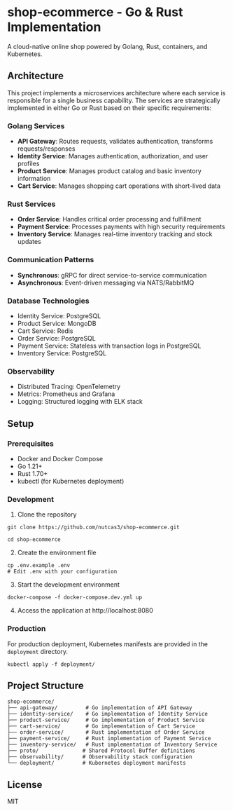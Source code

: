 # shop-ecommerce - Go & Rust Implementation

A cloud-native online shop powered by Golang, Rust, containers, and Kubernetes.

## Architecture

This project implements a microservices architecture where each service is responsible for a single business capability. The services are strategically implemented in either Go or Rust based on their specific requirements:

### Golang Services

- **API Gateway**: Routes requests, validates authentication, transforms requests/responses
- **Identity Service**: Manages authentication, authorization, and user profiles
- **Product Service**: Manages product catalog and basic inventory information
- **Cart Service**: Manages shopping cart operations with short-lived data

### Rust Services

- **Order Service**: Handles critical order processing and fulfillment
- **Payment Service**: Processes payments with high security requirements
- **Inventory Service**: Manages real-time inventory tracking and stock updates

### Communication Patterns

- **Synchronous**: gRPC for direct service-to-service communication
- **Asynchronous**: Event-driven messaging via NATS/RabbitMQ

### Database Technologies

- Identity Service: PostgreSQL
- Product Service: MongoDB
- Cart Service: Redis
- Order Service: PostgreSQL
- Payment Service: Stateless with transaction logs in PostgreSQL
- Inventory Service: PostgreSQL

### Observability

- Distributed Tracing: OpenTelemetry
- Metrics: Prometheus and Grafana
- Logging: Structured logging with ELK stack

## Setup

### Prerequisites

- Docker and Docker Compose
- Go 1.21+
- Rust 1.70+
- kubectl (for Kubernetes deployment)

### Development

1. Clone the repository
```
git clone https://github.com/nutcas3/shop-ecommerce.git

cd shop-ecommerce
```

2. Create the environment file
```
cp .env.example .env
# Edit .env with your configuration
```

3. Start the development environment
```
docker-compose -f docker-compose.dev.yml up
```

4. Access the application at http://localhost:8080

### Production

For production deployment, Kubernetes manifests are provided in the `deployment` directory.

```
kubectl apply -f deployment/
```

## Project Structure

```
shop-ecommerce/
├── api-gateway/         # Go implementation of API Gateway
├── identity-service/    # Go implementation of Identity Service
├── product-service/     # Go implementation of Product Service
├── cart-service/        # Go implementation of Cart Service
├── order-service/       # Rust implementation of Order Service
├── payment-service/     # Rust implementation of Payment Service
├── inventory-service/   # Rust implementation of Inventory Service
├── proto/              # Shared Protocol Buffer definitions
├── observability/      # Observability stack configuration
└── deployment/         # Kubernetes deployment manifests
```

## License

MIT
